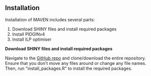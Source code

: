 ## Installation

Installation of MAVEN includes several parts:  
1. Download SHINY files and install required packages
2. Install PIDGINv4
3. Install ILP optimiser

**Download SHINY files and install required packages**

Navigate to the [GitHub repo](https://github.com/laylagerami/MAVEN) and clone/download the entire repository. Ensure that you don't move any files around or change any file names. Then, run "install_packages.R" to install the required packages.
